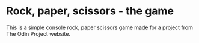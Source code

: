 # Rock, paper, scissors - the game

This is a simple console rock, paper scissors game made for a project from The Odin Project website.
